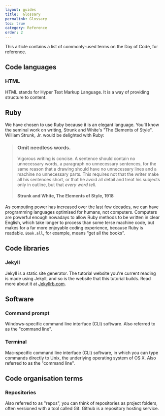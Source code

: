 ```yaml
---
layout: guides
title:  Glossary
permalink: Glossary
toc: true
category: Reference
order: 2
---
```


<p class="content__abstract">
  This article contains a list of commonly-used terms on the Day of Code, for reference.
</p>

## Code languages

### HTML
HTML stands for Hyper Text Markup Language. It is a way of providing structure to content.

## Ruby

We have chosen to use Ruby because it is an elegant language. You'll know the seminal work on writing, Strunk and White's "The Elements of Style". William Strunk, Jr. would be delighted with Ruby:

> ### Omit needless words.
> Vigorous writing is concise. A sentence should contain no unnecessary words, a paragraph no unnecessary sentences, for the same reason that a drawing should have no unnecessary lines and a machine no unnecessary parts. This requires not that the writer make all his sentences short, or that he avoid all detail and treat his subjects only in outline, but that _every word tell_.
> #### Strunk and White, The Elements of Style, 1918

As computing power has increased over the last few decades, we can have programming languages optimised for humans, not computers. Computers are powerful enough nowadays to allow Ruby methods to be written in clear English, which take longer to process than some terse machine code, but makes for a far more enjoyable coding experience, because Ruby is readable. `Book.all`, for example, means “get all the books”.

## Code libraries

### Jekyll
Jekyll is a static site generator. The tutorial website you're current reading is made using Jekyll, and so is the website that this tutorial builds. Read more about it at [Jekyllrb.com](https://jekyllrb.com/).

## Software

### Command prompt
Windows-specific command line interface (CLI) software. Also referred to as the "command line".

### Terminal
Mac-specific command line interface (CLI) software, in which you can type commands directly to Unix, the underlying operating system of OS X. Also referred to as the "command line".

## Code organisation terms

### Repositories
Also referred to as "repos", you can think of repositories as project folders, often versioned with a tool called Git. Github is a repository hosting service.
